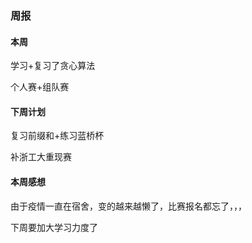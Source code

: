 ### 周报

#### 本周

学习+复习了贪心算法

个人赛+组队赛

#### 下周计划

复习前缀和+练习蓝桥杯

补浙工大重现赛

#### 本周感想

由于疫情一直在宿舍，变的越来越懒了，比赛报名都忘了，，，

下周要加大学习力度了
